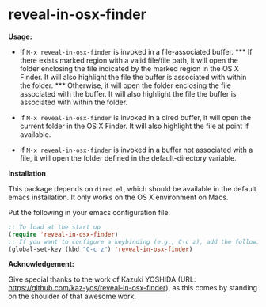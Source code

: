 reveal-in-osx-finder
=====

**Usage:**

- If ```M-x reveal-in-osx-finder``` is invoked in a file-associated buffer.
*** If there exists marked region with a valid file/file path, it will open the folder enclosing the file indicated by the marked region in the OS X Finder. It will also highlight the file the buffer is associated with within the folder.
*** Otherwise, it will open the folder enclosing the file associated with the buffer. It will also highlight the file the buffer is associated with within the folder.

- If ```M-x reveal-in-osx-finder``` is invoked in a dired buffer, it will open the current folder in the OS X Finder. It will also highlight the file at point if available.

- If ```M-x reveal-in-osx-finder``` is invoked in a buffer not associated with a file, it will open the folder defined in the default-directory variable.


**Installation**

This package depends on ```dired.el```, which should be available in the default emacs installation. It only works on the OS X environment on Macs.

Put the following in your emacs configuration file.

```lisp
;; To load at the start up
(require 'reveal-in-osx-finder)
;; If you want to configure a keybinding (e.g., C-c z), add the following
(global-set-key (kbd "C-c z") 'reveal-in-osx-finder)
```

**Acknowledgement:**


Give special thanks to the work of Kazuki YOSHIDA (URL: https://github.com/kaz-yos/reveal-in-osx-finder), as this comes by standing on the shoulder of that awesome work.

